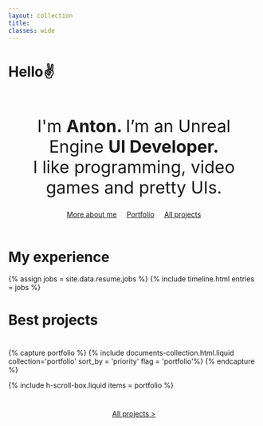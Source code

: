 ```yaml
---
layout: collection
title: 
classes: wide
---
```


<h1 class = "fancy-text"> Hello✌ </h1>


<p style="text-align: center; margin: 60px 0 25px 0; font-size: 34px;">
I'm <span style="font-weight: bold">Anton. </span>I’m an Unreal Engine <span style="font-weight: bold">UI Developer.</span> <br>
I like programming, video games and pretty UIs.
</p>


<div style="display: flex; column-gap: 20px; row-gap: 10px; justify-content: center; flex-wrap: wrap; margin-bottom: 60px">
    <a href="/about" class="secondary-button button"> More about me </a>
    <a href="/portfolio" class="primary-button button"> Portfolio </a>
    <a href="/projects" class="secondary-button button"> All projects </a>
</div>


<h1 class="h-landing">
    My experience
</h1>
 
{% assign jobs = site.data.resume.jobs %}
{% include timeline.html entries = jobs %}

<h1 class="h-landing" style="margin-bottom: 40px"> 
    Best projects
</h1>

{% capture portfolio %}
    {% include documents-collection.html.liquid collection='portfolio' sort_by = 'priority' flag = 'portfolio'%}
{% endcapture %}

{% include h-scroll-box.liquid items = portfolio %}

<div style="display: flex; justify-content: center; margin-top: 40px">
    <a href="/projects" class="primary-button button">All projects ></a>
</div>
